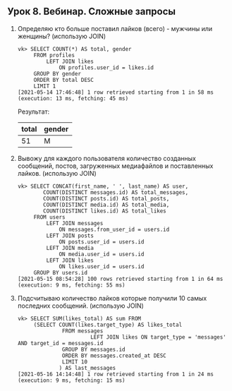 ## Урок 8. Вебинар. Сложные запросы
1. Определяю кто больше поставил лайков (всего) - мужчины или женщины? (использую JOIN)
   ~~~ mysql
   vk> SELECT COUNT(*) AS total, gender
        FROM profiles
            LEFT JOIN likes
                ON profiles.user_id = likes.id
        GROUP BY gender
        ORDER BY total DESC
        LIMIT 1
   [2021-05-14 17:46:48] 1 row retrieved starting from 1 in 58 ms (execution: 13 ms, fetching: 45 ms)
   ~~~
   Результат:
   
   |total|gender|
   |:----|:-----|
   |51|M|

2. Вывожу для каждого пользователя количество созданных сообщений, постов, загруженных медиафайлов и поставленных 
   лайков. (использую JOIN)
   ~~~ mysql
   vk> SELECT CONCAT(first_name, ' ', last_name) AS user,
           COUNT(DISTINCT messages.id) AS total_messages,
           COUNT(DISTINCT posts.id) AS total_posts,
           COUNT(DISTINCT media.id) AS total_media,
           COUNT(DISTINCT likes.id) AS total_likes
        FROM users
            LEFT JOIN messages
                ON messages.from_user_id = users.id
            LEFT JOIN posts
                ON posts.user_id = users.id
            LEFT JOIN media
                ON media.user_id = users.id
            LEFT JOIN likes
                ON likes.user_id = users.id
        GROUP BY users.id
   [2021-05-15 08:54:28] 100 rows retrieved starting from 1 in 64 ms (execution: 9 ms, fetching: 55 ms)
   ~~~
   
3. Подсчитываю количество лайков которые получили 10 самых последних сообщений. (использую JOIN)
   ~~~ mysql
   vk> SELECT SUM(likes_total) AS sum FROM
        (SELECT COUNT(likes.target_type) AS likes_total
                 FROM messages
                          LEFT JOIN likes ON target_type = 'messages' AND target_id = messages.id
                 GROUP BY messages.id
                 ORDER BY messages.created_at DESC
                 LIMIT 10
                ) AS last_messages
   [2021-05-16 14:14:48] 1 row retrieved starting from 1 in 24 ms (execution: 9 ms, fetching: 15 ms)
   ~~~